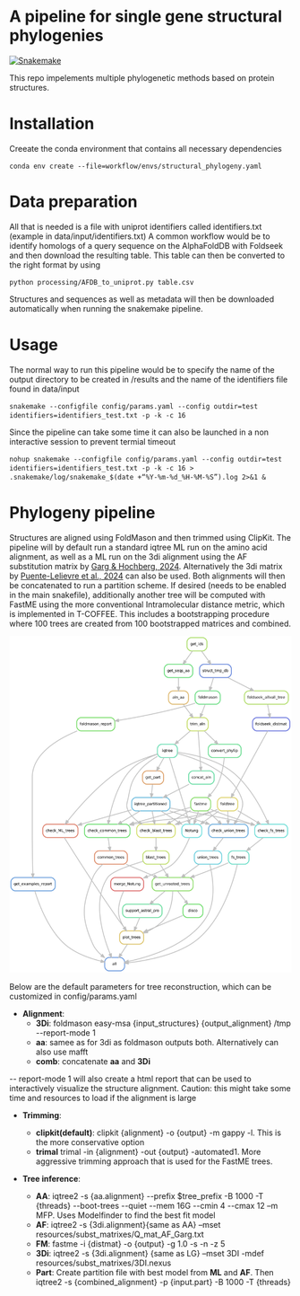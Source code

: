 # A pipeline for single gene structural phylogenies
[![Snakemake](https://img.shields.io/badge/snakemake-≥8-brightgreen.svg)](https://snakemake.github.io)

This repo impelements multiple phylogenetic methods based on protein structures. 

# Installation
Creeate the conda environment that contains all necessary dependencies

```
conda env create --file=workflow/envs/structural_phylogeny.yaml
```

# Data preparation

All that is needed is a file with uniprot identifiers called identifiers.txt (example in data/input/identifiers.txt)
A common workflow would be to identify homologs of a query sequence on the AlphaFoldDB with Foldseek and then download the resulting table.
This table can then be converted to the right format by using

```
python processing/AFDB_to_uniprot.py table.csv
```

Structures and sequences as well as metadata will then be downloaded automatically when running the snakemake pipeline.


# Usage

The normal way to run this pipeline would be to specify the name of the output directory to be created in /results and the name of the identifiers file found in data/input
```
snakemake --configfile config/params.yaml --config outdir=test identifiers=identifiers_test.txt -p -k -c 16
```

Since the pipeline can take some time it can also be launched in a non interactive session to prevent termial timeout

```
nohup snakemake --configfile config/params.yaml --config outdir=test identifiers=identifiers_test.txt -p -k -c 16 > .snakemake/log/snakemake_$(date +“%Y-%m-%d_%H-%M-%S”).log 2>&1 &
```

# Phylogeny pipeline

Structures are aligned using FoldMason and then trimmed using ClipKit. The pipeline will by default run a standard iqtree ML run on the amino acid alignment, as well as a ML run on the 3di alignment using the AF substitution matrix by [Garg & Hochberg, 2024](https://www.biorxiv.org/content/10.1101/2024.09.19.613819v3). Alternatively the 3di matrix by [Puente-Lelievre et al., 2024](https://www.biorxiv.org/content/10.1101/2023.12.12.571181v2) can also be used. Both alignments will then be concatenated to run a partition scheme. If desired (needs to be enabled in the main snakefile), additionally another tree will be computed with FastME using the more conventional Intramolecular distance metric, which is implemented in T-COFFEE. This includes a bootstrapping procedure where 100 trees are created from 100 bootstrapped matrices and combined. 

![Main snakemake pipeline](resources/dags/structpipe.png)

Below are the default parameters for tree reconstruction, which can be customized in config/params.yaml

* **Alignment**:
  	* **3Di**: foldmason easy-msa {input_structures} {output_alignment} /tmp --report-mode 1
	* **aa**: samee as for 3di as foldmason outputs both. Alternatively can also use mafft
	* **comb**: concatenate **aa** and **3Di**
 	
-- report-mode 1 will also create a html report that can be used to interactively visualize the structure alignment. Caution: this might take some time and resources to load if the alignment is large

* **Trimming**:
  	* **clipkit(default)**: clipkit {alignment} -o {output} -m gappy -l. This is the more conservative option
  	*  **trimal** trimal -in {alignment} -out {output} -automated1. More aggressive trimming approach that is used for the FastME trees.

* **Tree inference**:
	* **AA**: iqtree2 -s {aa.alignment} --prefix $tree_prefix -B 1000 -T {threads} --boot-trees --quiet --mem 16G --cmin 4 --cmax 12 –m MFP. Uses Modelfinder to find the best fit model
  	* **AF**: iqtree2 -s {3di.alignment}{same as AA} –mset resources/subst_matrixes/Q_mat_AF_Garg.txt
	* **FM**: fastme -i {distmat} -o {output} -g 1.0 -s -n -z 5
	* **3Di**: iqtree2 -s {3di.alignment} {same as LG} –mset 3DI -mdef resources/subst_matrixes/3DI.nexus
	* **Part**: Create partition file with best model from **ML** and **AF**. Then
		iqtree2 -s {combined_alignment} -p {input.part} -B 1000 -T {threads}
